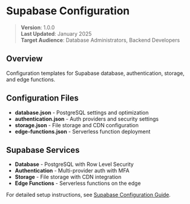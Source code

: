 # Supabase Configuration

> **Version**: 1.0.0  
> **Last Updated**: January 2025  
> **Target Audience**: Database Administrators, Backend Developers  

## Overview

Configuration templates for Supabase database, authentication, storage, and edge functions.

## Configuration Files

- **database.json** - PostgreSQL settings and optimization
- **authentication.json** - Auth providers and security settings
- **storage.json** - File storage and CDN configuration
- **edge-functions.json** - Serverless function deployment

## Supabase Services

- **Database** - PostgreSQL with Row Level Security
- **Authentication** - Multi-provider auth with MFA
- **Storage** - File storage with CDN integration
- **Edge Functions** - Serverless functions on the edge

For detailed setup instructions, see [Supabase Configuration Guide](../../configuration/SUPABASE.md).